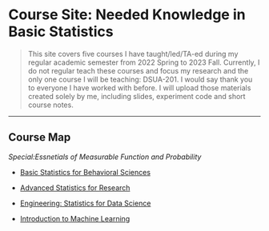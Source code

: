 # Course Site: Needed Knowledge in Basic Statistics

>This site covers five courses I have taught/led/TA-ed during my regular academic semester from 2022 Spring to 2023 Fall. Currently, I do not regular teach these courses and focus my research and the only one course I will be teaching: DSUA-201. I would say thank you to everyone I have worked with before. I will upload those materials created solely by me, including slides, experiment code and short course notes.
<hr>

## Course Map

*Special:Essnetials of Measurable Function and Probability*

- [Basic Statistics for Behavioral Sciences](https://github.com/GostabMath/Courses/tree/main/PSYCH-10-Basic%20Stats)

- [Advanced Statistics for Research](https://github.com/GostabMath/Courses/tree/main/PSYCHUA11-Stats%20for%20Research)

- [Engineering: Statistics for Data Science](https://github.com/GostabMath/Courses/tree/main/MGGY-6193-Engineering%20Stats%20and%20Data%20Science)

- [Introduction to Machine Learning](https://github.com/GostabMath/Courses/tree/main/PSYCHGA2043-Introduction%20to%20ML)
